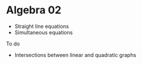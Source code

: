 # Algebra 02

* Straight line equations
* Simultaneous equations

To do

* Intersections between linear and quadratic graphs

